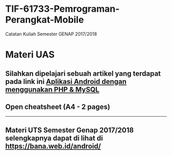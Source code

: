 # TIF-61733-Pemrograman-Perangkat-Mobile
Catatan Kuliah Semester GENAP 2017/2018

# Materi UAS #

## Silahkan dipelajari sebuah artikel yang terdapat pada link ini [Aplikasi Android dengan menggunakan PHP & MySQL](https://www.androidhive.info/2012/05/how-to-connect-android-with-php-mysql/) ##

## Open cheatsheet (A4 - 2 pages) ##


--------------------------------------------------------------------------------------------------------
## Materi UTS Semester Genap 2017/2018 selengkapnya dapat di lihat di https://bana.web.id/android/
